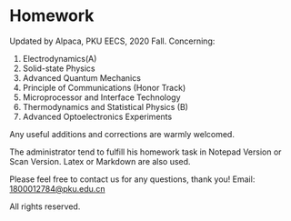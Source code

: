 # Homework
Updated by Alpaca, PKU EECS, 2020 Fall. Concerning: 
1. Electrodynamics(A)
2. Solid-state Physics
3. Advanced Quantum Mechanics
4. Principle of Communications (Honor Track)
5. Microprocessor and Interface Technology
6. Thermodynamics and Statistical Physics (B)
7. Advanced Optoelectronics Experiments

Any useful additions and corrections are warmly welcomed.

The administrator tend to fulfill his homework task in Notepad Version or Scan Version. Latex or Markdown are also used.

Please feel free to contact us for any questions, thank you! Email: 1800012784@pku.edu.cn

All rights reserved.
